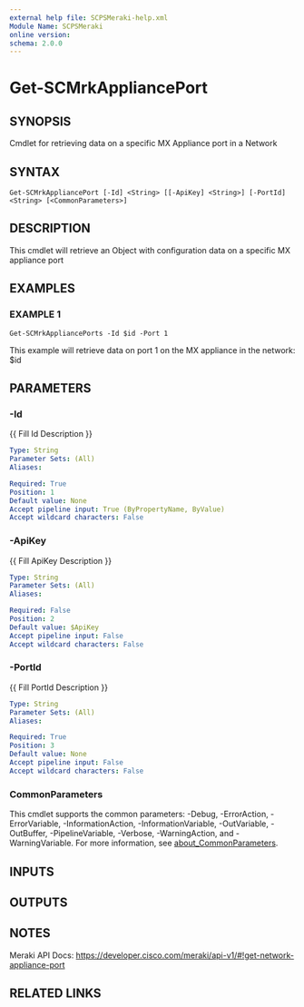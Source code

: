 ```yaml
---
external help file: SCPSMeraki-help.xml
Module Name: SCPSMeraki
online version:
schema: 2.0.0
---
```


# Get-SCMrkAppliancePort

## SYNOPSIS
Cmdlet for retrieving data on a specific MX Appliance port in a Network

## SYNTAX

```
Get-SCMrkAppliancePort [-Id] <String> [[-ApiKey] <String>] [-PortId] <String> [<CommonParameters>]
```

## DESCRIPTION
This cmdlet will retrieve an Object with configuration data on a specific MX
appliance port

## EXAMPLES

### EXAMPLE 1
```
Get-SCMrkAppliancePorts -Id $id -Port 1
```

This example will retrieve data on port 1 on the MX appliance in the network: $id

## PARAMETERS

### -Id
{{ Fill Id Description }}

```yaml
Type: String
Parameter Sets: (All)
Aliases:

Required: True
Position: 1
Default value: None
Accept pipeline input: True (ByPropertyName, ByValue)
Accept wildcard characters: False
```

### -ApiKey
{{ Fill ApiKey Description }}

```yaml
Type: String
Parameter Sets: (All)
Aliases:

Required: False
Position: 2
Default value: $ApiKey
Accept pipeline input: False
Accept wildcard characters: False
```

### -PortId
{{ Fill PortId Description }}

```yaml
Type: String
Parameter Sets: (All)
Aliases:

Required: True
Position: 3
Default value: None
Accept pipeline input: False
Accept wildcard characters: False
```

### CommonParameters
This cmdlet supports the common parameters: -Debug, -ErrorAction, -ErrorVariable, -InformationAction, -InformationVariable, -OutVariable, -OutBuffer, -PipelineVariable, -Verbose, -WarningAction, and -WarningVariable. For more information, see [about_CommonParameters](http://go.microsoft.com/fwlink/?LinkID=113216).

## INPUTS

## OUTPUTS

## NOTES
Meraki API Docs: https://developer.cisco.com/meraki/api-v1/#!get-network-appliance-port

## RELATED LINKS
